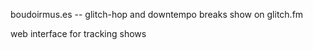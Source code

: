boudoirmus.es -- glitch-hop and downtempo breaks show on glitch.fm

web interface for tracking shows